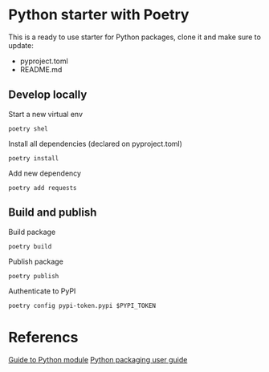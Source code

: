 # Python starter with Poetry

This is a ready to use starter for Python packages, clone it and make sure to update:

* pyproject.toml
* README.md

## Develop locally

Start a new virtual env
```shell
poetry shel
```

Install all dependencies (declared on pyproject.toml)
```shell
poetry install
```

Add new dependency
```shell
poetry add requests
```

## Build and publish

Build package
```shell
poetry build
```

Publish package
```shell
poetry publish
```

Authenticate to PyPI
```shell
poetry config pypi-token.pypi $PYPI_TOKEN
```


# Referencs

[Guide to Python module](https://docs.python.org/3/tutorial/modules.htmldir)
[Python packaging user guide](https://packaging.python.org/en/latest/)